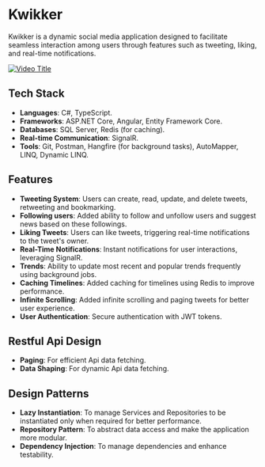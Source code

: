 # Kwikker

Kwikker is a dynamic social media application designed to facilitate seamless interaction among users through features such as tweeting, liking, and real-time notifications.

[![Video Title](https://img.youtube.com/vi/DNTpkiRGVpU/0.jpg)](https://www.youtube.com/watch?v=DNTpkiRGVpU&t=20s)

## Tech Stack

- **Languages**: C#, TypeScript.
- **Frameworks**: ASP.NET Core, Angular, Entity Framework Core.
- **Databases**: SQL Server, Redis (for caching).
- **Real-time Communication**: SignalR.
- **Tools**: Git, Postman, Hangfire (for background tasks), AutoMapper, LINQ, Dynamic LINQ.

## Features

- **Tweeting System**: Users can create, read, update, and delete tweets, retweeting and bookmarking.
- **Following users**: Added ability to follow and unfollow users and suggest news based on these followings.
- **Liking Tweets**: Users can like tweets, triggering real-time notifications to the tweet's owner.
- **Real-Time Notifications**: Instant notifications for user interactions, leveraging SignalR.
- **Trends**: Ability to update most recent and popular trends frequently using background jobs.
- **Caching Timelines**: Added caching for timelines using Redis to improve performance.
- **Infinite Scrolling**: Added infinite scrolling and paging tweets for better user experience.
- **User Authentication**: Secure authentication with JWT tokens.  

## Restful Api Design

- **Paging**: For efficient Api data fetching.
- **Data Shaping**: For dynamic Api data fetching.

## Design Patterns

- **Lazy Instantiation**: To manage Services and Repositories to be instantiated only when required for better performance.  
- **Repository Pattern**: To abstract data access and make the application more modular.
- **Dependency Injection**: To manage dependencies and enhance testability.
